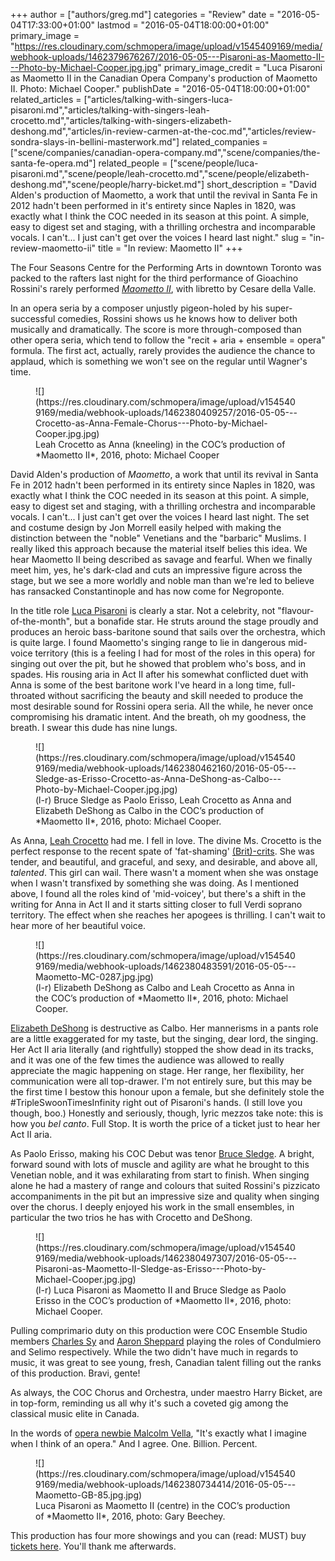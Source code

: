 +++
author = ["authors/greg.md"]
categories = "Review"
date = "2016-05-04T17:33:00+01:00"
lastmod = "2016-05-04T18:00:00+01:00"
primary_image = "https://res.cloudinary.com/schmopera/image/upload/v1545409169/media/webhook-uploads/1462379676267/2016-05-05---Pisaroni-as-Maometto-II---Photo-by-Michael-Cooper.jpg.jpg"
primary_image_credit = "Luca Pisaroni as Maometto II in the Canadian Opera Company's production of Maometto II. Photo: Michael Cooper."
publishDate = "2016-05-04T18:00:00+01:00"
related_articles = ["articles/talking-with-singers-luca-pisaroni.md","articles/talking-with-singers-leah-crocetto.md","articles/talking-with-singers-elizabeth-deshong.md","articles/in-review-carmen-at-the-coc.md","articles/review-sondra-slays-in-bellini-masterwork.md"]
related_companies = ["scene/companies/canadian-opera-company.md","scene/companies/the-santa-fe-opera.md"]
related_people = ["scene/people/luca-pisaroni.md","scene/people/leah-crocetto.md","scene/people/elizabeth-deshong.md","scene/people/harry-bicket.md"]
short_description = "David Alden&#039;s production of Maometto, a work that until the revival in Santa Fe in 2012 hadn&#039;t been performed in it&#039;s entirety since Naples in 1820, was exactly what I think the COC needed in its season at this point. A simple, easy to digest set and staging, with a thrilling orchestra and incomparable vocals. I can&#039;t... I just can&#039;t get over the voices I heard last night."
slug = "in-review-maometto-ii"
title = "In review: Maometto II"
+++

The Four Seasons Centre for the Performing Arts in downtown Toronto was packed to the rafters last night for the third performance of Gioachino Rossini's rarely performed [*Maometto II*](http://www.coc.ca/PerformancesAndTickets/1516Season/MaomettoII.aspx), with libretto by Cesare della Valle. 

In an opera seria by a composer unjustly pigeon-holed by his super-successful comedies, Rossini shows us he knows how to deliver both musically and dramatically. The score is more through-composed than other opera seria, which tend to follow the "recit + aria + ensemble = opera" formula. The first act, actually, rarely provides the audience the chance to applaud, which is something we won't see on the regular until Wagner's time. 

<figure data-type="image">
![](https://res.cloudinary.com/schmopera/image/upload/v1545409169/media/webhook-uploads/1462380409257/2016-05-05---Crocetto-as-Anna-Female-Chorus---Photo-by-Michael-Cooper.jpg.jpg)
<figcaption>Leah Crocetto as Anna (kneeling) in the COC’s production of *Maometto II*, 2016, photo: Michael Cooper
</figcaption>
</figure>

David Alden's production of *Maometto*, a work that until its revival in Santa Fe in 2012 hadn't been performed in its entirety since Naples in 1820, was exactly what I think the COC needed in its season at this point. A simple, easy to digest set and staging, with a thrilling orchestra and incomparable vocals. I can't... I just can't get over the voices I heard last night. The set and costume design by Jon Morrell easily helped with making the distinction between the "noble" Venetians and the "barbaric" Muslims. I really liked this approach because the material itself belies this idea. We hear Maometto II being described as savage and fearful. When we finally meet him, yes, he's dark-clad and cuts an impressive figure across the stage, but we see a more worldly and noble man than we're led to believe has ransacked Constantinople and has now come for Negroponte. 

In the title role [Luca Pisaroni](/talking-with-singers-luca-pisaroni/) is clearly a star. Not a celebrity, not "flavour-of-the-month", but a bonafide star. He struts around the stage proudly and produces an heroic bass-baritone sound that sails over the orchestra, which is quite large. I found Maometto's singing range to lie in dangerous mid-voice territory (this is a feeling I had for most of the roles in this opera) for singing out over the pit, but he showed that problem who's boss, and in spades. His rousing aria in Act II after his somewhat conflicted duet with Anna is some of the best baritone work I've heard in a long time, full-throated without sacrificing the beauty and skill needed to produce the most desirable sound for Rossini opera seria. All the while, he never once compromising his dramatic intent. And the breath, oh my goodness, the breath. I swear this dude has nine lungs. 

<figure data-type="image">
![](https://res.cloudinary.com/schmopera/image/upload/v1545409169/media/webhook-uploads/1462380462160/2016-05-05---Sledge-as-Erisso-Crocetto-as-Anna-DeShong-as-Calbo---Photo-by-Michael-Cooper.jpg.jpg)
<figcaption>(l-r) Bruce Sledge as Paolo Erisso, Leah Crocetto as Anna and Elizabeth DeShong as Calbo in the COC’s production of *Maometto II*, 2016, photo: Michael Cooper.</figcaption>
</figure>

As Anna, [Leah Crocetto](/talking-with-singers-leah-crocetto.) had me. I fell in love. The divine Ms. Crocetto is the perfect response to the recent spate of 'fat-shaming' [(Brit)-crits](/once-agan-shushing-meanies/). She was tender, and beautiful, and graceful, and sexy, and desirable, and above all, *talented*. This girl can wail. There wasn't a moment when she was onstage when I wasn't transfixed by something she was doing. As I mentioned above, I found all the roles kind of 'mid-voicey', but there's a shift in the writing for Anna in Act II and it starts sitting closer to full Verdi soprano territory. The effect when she reaches her apogees is thrilling. I can't wait to hear more of her beautiful voice. 

<figure data-type="image">
![](https://res.cloudinary.com/schmopera/image/upload/v1545409169/media/webhook-uploads/1462380483591/2016-05-05---Maometto-MC-0287.jpg.jpg)
<figcaption>(l-r) Elizabeth DeShong as Calbo and Leah Crocetto as Anna in the COC’s production of *Maometto II*, 2016, photo: Michael Cooper.</figcaption>
</figure>

[Elizabeth DeShong](/talking-with-singers-elizabeth-deshong/) is destructive as Calbo. Her mannerisms in a pants role are a little exaggerated for my taste, but the singing, dear lord, the singing. Her Act II aria literally (and rightfully) stopped the show dead in its tracks, and it was one of the few times the audience was allowed to really appreciate the magic happening on stage. Her range, her flexibility, her communication were all top-drawer. I'm not entirely sure, but this may be the first time I bestow this honour upon a female, but she definitely stole the #TripleSwoonTimesInfinity right out of Pisaroni's hands. (I still love you though, boo.) Honestly and seriously, though, lyric mezzos take note: this is how you *bel canto*. Full Stop. It is worth the price of a ticket just to hear her Act II aria. 

As Paolo Erisso, making his COC Debut was tenor [Bruce Sledge](/scene/people/bruce-sledge/). A bright, forward sound with lots of muscle and agility are what he brought to this Venetian noble, and it was exhilarating from start to finish. When singing alone he had a mastery of range and colours that suited Rossini's pizzicato accompaniments in the pit but an impressive size and quality when singing over the chorus. I deeply enjoyed his work in the small ensembles, in particular the two trios he has with Crocetto and DeShong. 

<figure data-type="image">
![](https://res.cloudinary.com/schmopera/image/upload/v1545409169/media/webhook-uploads/1462380497307/2016-05-05---Pisaroni-as-Maometto-II-Sledge-as-Erisso---Photo-by-Michael-Cooper.jpg.jpg)
<figcaption>(l-r) Luca Pisaroni as Maometto II and Bruce Sledge as Paolo Erisso in the COC’s production of *Maometto II*, 2016, photo: Michael Cooper.</figcaption>
</figure>

Pulling comprimario duty on this production were COC Ensemble Studio members [Charles Sy](/scene/people/charles/sy/) and [Aaron Sheppard](/scene/people/aaron-sheppard/) playing the roles of Condulmiero and Selimo respectively. While the two didn't have much in regards to music, it was great to see young, fresh, Canadian talent filling out the ranks of this production. Bravi, gente! 

As always, the COC Chorus and Orchestra, under maestro Harry Bicket, are in top-form, reminding us all why it's such a coveted gig among the classical music elite in Canada.

In the words of [opera newbie Malcolm Vella](/newbies-at-the-opera/), "It's exactly what I imagine when I think of an opera." And I agree. One. Billion. Percent. 

<figure data-type="image">
![](https://res.cloudinary.com/schmopera/image/upload/v1545409169/media/webhook-uploads/1462380734414/2016-05-05---Maometto-GB-85.jpg.jpg)
<figcaption>Luca Pisaroni as Maometto II (centre) in the COC’s production of *Maometto II*, 2016, photo: Gary Beechey.</figcaption>
</figure>

This production has four more showings and you can (read: MUST) buy [tickets here](http://www.coc.ca/PerformancesAndTickets/1516Season/MaomettoII.aspx). You'll thank me afterwards.
